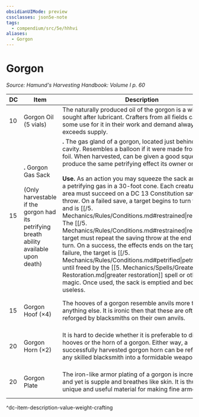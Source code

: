 ```yaml
---
obsidianUIMode: preview
cssclasses: json5e-note
tags:
  - compendium/src/5e/hhhvi
aliases:
  - Gorgon
---
```

# Gorgon
*Source: Hamund's Harvesting Handbook: Volume I p. 60* 

| DC | Item | Description | Value | Weight | Crafting |
|----|------|-------------|-------|--------|----------|
| 10 | Gorgon Oil (5 vials) | The naturally produced oil of the gorgon is a widely sought after lubricant. Crafters from all fields can find some use for it in their work and demand always exceeds supply. | 2 gp | 1 lb | — |
| 15 | **.** Gorgon Gas Sack<br /><br />(Only harvestable if the gorgon had its petrifying breath ability available upon death) | **.** The gas gland of a gorgon, located just behind its nasal cavity. Resembles a balloon if it were made from metal foil. When harvested, can be given a good squeeze to produce the same petrifying effect its owner once used.<br /><br />**Use.** As an action you may squeeze the sack and release a petrifying gas in a 30-foot cone. Each creature in that area must succeed on a DC 13 Constitution saving throw. On a failed save, a target begins to turn to stone and is [[/5. Mechanics/Rules/Conditions.md#restrained\|restrained]]. The [[/5. Mechanics/Rules/Conditions.md#restrained\|restrained]] target must repeat the saving throw at the end of its next turn. On a success, the effects ends on the target. On a failure, the target is [[/5. Mechanics/Rules/Conditions.md#petrified\|petrified]] until freed by the [[5. Mechanics/Spells/Greater Restoration.md\|greater restoration]] spell or other magic. Once used, the sack is emptied and becomes useless. | 20 gp | 5 lb | — |
| 15 | Gorgon Hoof (×4) | The hooves of a gorgon resemble anvils more than anything else. It is ironic then that these are often reforged by blacksmiths on their own anvils. | 20 gp | 25 lb | +1 Greatclub, Maul or Warhammer |
| 20 | Gorgon Horn (×2) | It is hard to decide whether it is preferable to die by the hooves or the horn of a gorgon. Either way, a successfully harvested gorgon horn can be refined by any skilled blacksmith into a formidable weapon. | 20 gp | 20 lb | +1 Lance, Trident, War Pick, Javelin or Spear |
| 20 | Gorgon Plate | The iron-like armor plating of a gorgon is incredibly hard and yet is supple and breathes like skin. It is thus a unique and useful material for making fine armors. | 30 gp | 60 lb | Any +1 Heavy Armor or Shield |
^dc-item-description-value-weight-crafting
